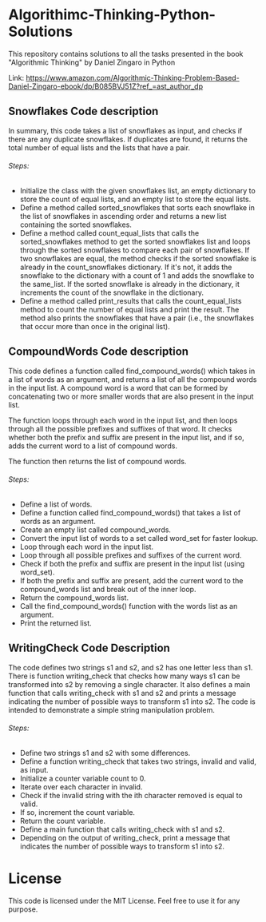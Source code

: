# Algorithimc-Thinking-Python-Solutions
This repository contains solutions to all the tasks presented in the book "Algorithmic Thinking" by Daniel Zingaro in Python

Link: https://www.amazon.com/Algorithmic-Thinking-Problem-Based-Daniel-Zingaro-ebook/dp/B085BVJ51Z?ref_=ast_author_dp

## Snowflakes Code description 
In summary, this code takes a list of snowflakes as input, and checks if there are any duplicate snowflakes. If duplicates are found, it returns the total number of equal lists and the lists that have a pair.

###### Steps:

* Initialize the class with the given snowflakes list, an empty dictionary to store the count of equal lists, and an empty list to store the equal lists.
* Define a method called sorted_snowflakes that sorts each snowflake in the list of snowflakes in ascending order and returns a new list containing the sorted snowflakes.
* Define a method called count_equal_lists that calls the sorted_snowflakes method to get the sorted snowflakes list and loops through the sorted snowflakes to compare each pair of snowflakes. If two snowflakes are equal, the method checks if the sorted snowflake is already in the count_snowflakes dictionary. If it's not, it adds the snowflake to the dictionary with a count of 1 and adds the snowflake to the same_list. If the sorted snowflake is already in the dictionary, it increments the count of the snowflake in the dictionary.
* Define a method called print_results that calls the count_equal_lists method to count the number of equal lists and print the result. The method also prints the snowflakes that have a pair (i.e., the snowflakes that occur more than once in the original list).

## CompoundWords Code description 

This code defines a function called find_compound_words() which takes in a list of words as an argument, and returns a list of all the compound words in the input list. A compound word is a word that can be formed by concatenating two or more smaller words that are also present in the input list.

The function loops through each word in the input list, and then loops through all the possible prefixes and suffixes of that word. It checks whether both the prefix and suffix are present in the input list, and if so, adds the current word to a list of compound words.

The function then returns the list of compound words.

###### Steps:

* Define a list of words.
* Define a function called find_compound_words() that takes a list of words as an argument.
* Create an empty list called compound_words.
* Convert the input list of words to a set called word_set for faster lookup.
* Loop through each word in the input list.
* Loop through all possible prefixes and suffixes of the current word.
* Check if both the prefix and suffix are present in the input list (using word_set).
* If both the prefix and suffix are present, add the current word to the compound_words list and break out of the inner loop.
* Return the compound_words list.
* Call the find_compound_words() function with the words list as an argument.
* Print the returned list.

## WritingCheck Code Description 

The code defines two strings s1 and s2, and s2 has one letter less than s1. There is function writing_check that checks how many ways s1 can be transformed into s2 by removing a single character. It also defines a main function that calls writing_check with s1 and s2 and prints a message indicating the number of possible ways to transform s1 into s2. The code is intended to demonstrate a simple string manipulation problem.

###### Steps:

* Define two strings s1 and s2 with some differences.
* Define a function writing_check that takes two strings, invalid and valid, as input.
* Initialize a counter variable count to 0.
* Iterate over each character in invalid.
* Check if the invalid string with the ith character removed is equal to valid.
* If so, increment the count variable.
* Return the count variable.
* Define a main function that calls writing_check with s1 and s2.
* Depending on the output of writing_check, print a message that indicates the number of possible ways to transform s1 into s2.

# License

This code is licensed under the MIT License. Feel free to use it for any purpose.
